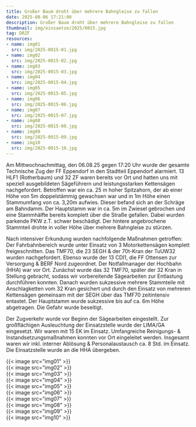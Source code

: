 ```yaml
---
title: Großer Baum droht über mehrere Bahngleise zu fallen
date: 2025-08-06 17:21:00
description: Großer Baum droht über mehrere Bahngleise zu fallen
thumbnail: img/einsaetze/2025/0015.jpg
tag: DRZF
resources:
- name: img01
  src: img/2025-0015-01.jpg
- name: img02
  src: img/2025-0015-02.jpg
- name: img03
  src: img/2025-0015-03.jpg
- name: img04
  src: img/2025-0015-04.jpg
- name: img05
  src: img/2025-0015-05.jpg
- name: img06
  src: img/2025-0015-06.jpg
- name: img07
  src: img/2025-0015-07.jpg
- name: img08
  src: img/2025-0015-08.jpg
- name: img09
  src: img/2025-0015-09.jpg
- name: img10
  src: img/2025-0015-10.jpg
---
```

Am Mittwochnachmittag, den 06.08.25 gegen 17:20 Uhr wurde der gesamte Technische Zug der FF Eppendorf in den Stadtteil Eppendorf alarmiert.
13 HLF1 (Rotherbaum) und 32 ZF waren bereits vor Ort und hatten uns mit speziell ausgebildeten Sägeführern und leistungsstarken Kettensägen nachgefordert.
Betroffen war ein ca. 25 m hoher Spitzahorn, der ab einer Höhe von 5m doppelstämmig gewachsen war und in 1m Höhe einen Stammumfang von ca. 3,20m aufwies.
Dieser befand sich an der Schräge am Bahndamm.
Der Hauptstamm war in ca. 5m im Zwiesel gebrochen und eine Stammhälfte bereits komplett über die Straße gefallen.
Dabei wurden parkende PKW z.T. schwer beschädigt. Der hintere angebrochene Stammteil drohte in voller Höhe über mehrere Bahngleise zu stürzen.

Nach intensiver Erkundung wurden nachfolgende Maßnahmen getroffen: Der Fahrbahnbereich wurde unter Einsatz von 3 Motorkettensägen komplett freigeschnitten.
Das TMF70, die 23 SEGH & der 70t-Kran der TuUW32 wurden nachgefordert.
Ebenso wurde der 13 CDI1, die FF Ottensen zur Versorgung & BERF Nord zugeordnet.
Der Notfallmanager der Hochbahn (HHA) war vor Ort.
Zunächst wurde das 32 TMF70, später der 32 Kran in Stellung gebracht, sodass wir vorbereitende Sägearbeiten zur Entlastung durchführen konnten.
Danach wurden sukzessive mehrere Stammteile mit Anschlagketten vom 32 Kran gesichert und durch den Einsatz von mehreren Kettensägen gemeinsam mit der SEGH über das TMF70 zeitintensiv entastet.
Der Hauptstamm wurde sukzessive bis auf ca. 6m Höhe abgetragen. Die Gefahr wurde beseitigt.

Der Zugverkehr wurde vor Beginn der Sägearbeiten eingestellt.
Zur großflächigen Ausleuchtung der Einsatzstelle wurde der LIMA/GA eingesetzt.
Wir waren mit 15 EK im Einsatz.
Umfangreiche Reinigungs- & Instandsetzungsmaßnahmen konnten vor Ort eingeleitet werden.
Insgesamt waren wir inkl. interner Ablösung & Personalaustausch ca. 8 Std. im Einsatz.
Die Einsatzstelle wurde an die HHA übergeben.

{{< image src="img01" >}}  
{{< image src="img02" >}}  
{{< image src="img03" >}}  
{{< image src="img04" >}}  
{{< image src="img05" >}}  
{{< image src="img06" >}}  
{{< image src="img07" >}}  
{{< image src="img08" >}}  
{{< image src="img09" >}}  
{{< image src="img10" >}}  
